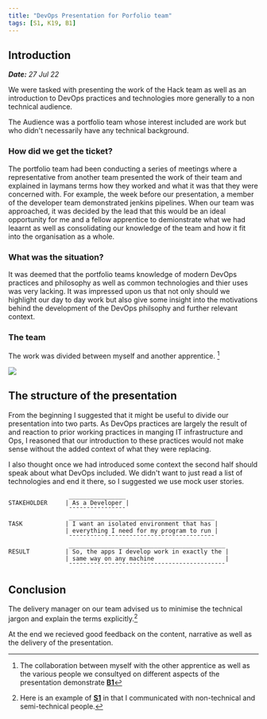 ```yaml
---
title: "DevOps Presentation for Porfolio team"
tags: [S1, K19, B1]
---
```



## Introduction

***Date:** 27 Jul 22*

We were tasked with presenting the work of the Hack team as well as an introduction to DevOps practices and technologies more generally to a non technical audience.

The Audience was a portfolio team whose interest included are work but who didn't necessarily have any technical background.

### How did we get the ticket?

The portfolio team had been conducting a series of meetings where a representative from another team presented the work of their team and explained in laymans terms how they worked and what it was that they were concerned with.
For example, the week before our presentation, a member of the developer team demonstrated jenkins pipelines.
When our team was approached, it was decided by the lead that this would be an ideal opportunity for me and a fellow apprentice to demionstrate what we had leaarnt as well as consolidating our knowledge of the team and how it fit into the organisation as a whole.

### What was the situation?

It was deemed that the portfolio teams knowledge of modern DevOps practices and philosophy as well as common technologies and thier uses was very lacking.
It was impressed upon us that not only should we highlight our day to day work but also give some insight into the motivations behind the development of the DevOps philsophy and further relevant context.

### The team

The work was divided between myself and another apprentice. [^fn2]

![](../presentation/powerpoint.png)

## The structure of the presentation

From the beginning I suggested that it might be useful to divide our presentation into two parts.
As DevOps practices are largely the result of and reaction to prior working practices in manging IT infrastructure and Ops, I reasoned that our introduction to these practices would not make sense without the added context of what they were replacing.

I also thought once we had introduced some context the second half should speak about what DevOps included.
We didn't want to just read a list of technologies and end it there, so I suggested we use mock user stories.

```text
                 ________________
STAKEHOLDER     | As a Developer |                             
                 ¯¯¯¯¯¯¯¯¯¯¯¯¯¯¯¯
                 _________________________________________
TASK            | I want an isolated environment that has |     
                | everything I need for my program to run |     
                 ¯¯¯¯¯¯¯¯¯¯¯¯¯¯¯¯¯¯¯¯¯¯¯¯¯¯¯¯¯¯¯¯¯¯¯¯¯¯¯¯¯
                 ____________________________________________
RESULT          | So, the apps I develop work in exactly the |  
                | same way on any machine                    |  
                 ¯¯¯¯¯¯¯¯¯¯¯¯¯¯¯¯¯¯¯¯¯¯¯¯¯¯¯¯¯¯¯¯¯¯¯¯¯¯¯¯¯¯¯¯
```

## Conclusion

The delivery manager on our team advised us to minimise the technical jargon and explain the terms explicitly.[^fn1]

At the end we recieved good feedback on the content, narrative as well as the delivery of the presentation.

[^fn1]: Here is an example of **[S1](/tags/s1)** in that I communicated with non-technical and semi-technical people.
[^fn2]: The collaboration between myself with the other apprentice as well as the various people we consultyed on different aspects of the presentation demonstrate **[B1](/tags/b1)**
